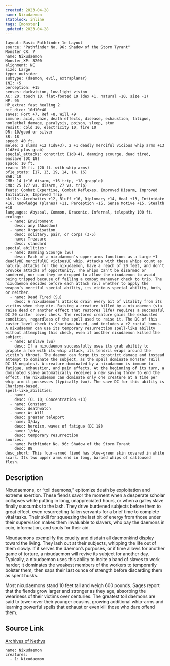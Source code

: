 ```yaml
---
created: 2023-04-28
name: Nixudaemon
statblock: inline
tags: [monster]
updated: 2023-04-28
---
```

```statblock
layout: Basic Pathfinder 1e Layout
source: "Pathfinder No. 96: Shadow of the Storm Tyrant"
Monster_CR: 7
name: Nixudaemon
Monster_XP: 3200
alignment: NE
size: Large
type: outsider
subtype: (daemon, evil, extraplanar)
INI: +5
perception: +15
senses: darkvision, low-light vision
AC: 20, touch 10, flat-footed 19 (dex +1, natural +10, size -1)
HP: 95
HP_extra: fast healing 2
hit_dice: 10d10+40
saves: Fort +7, Ref +8, Will +9
immune: acid, daze, death effects, disease, exhaustion, fatigue, nonlethal damage, paralysis, poison, sleep, stun
resist: cold 10, electricity 10, fire 10
DR: 10/good or silver
SR: 18
speed: 40 ft.
melee: 2 slams +12 (1d8+3), 2 +1 deadly merciful vicious whip arms +13 (1d8+4 plus grab)
special_attacks: constrict (1d8+4), damning scourge, dead tired, enslave (DC 18)
space: 10 ft.
reach: 10 ft. (20 ft. with whip arms)
pf1e_stats: [17, 13, 19, 14, 14, 16]
BAB: 10
CMB: 14 (+16 disarm, +16 trip, +18 grapple)
CMD: 25 (27 vs. disarm, 27 vs. trip)
feats: Combat Expertise, Combat Reflexes, Improved Disarm, Improved Initiative, Improved Trip
skills: Acrobatics +12, Bluff +16, Diplomacy +14, Heal +13, Intimidate +16, Knowledge (planes) +11, Perception +15, Sense Motive +15, Stealth +10
languages: Abyssal, Common, Draconic, Infernal, telepathy 100 ft.
ecology:
  - name: Environment
    desc: any (Abaddon)
  - name: Organisation
    desc: solitary, pair, or corps (3-5)
  - name: Treasure
    desc: standard
special_abilities:
  - name: Damning Scourge (Su)
    desc: Each of a nixudaemon’s upper arms functions as a Large +1 deadlyUE mercifulUE viciousUE whip. Attacks with these whips count as natural attacks for the nixudaemon, have a reach of 20 feet, and don’t provoke attacks of opportunity. The whips can’t be disarmed or sundered, nor can they be dropped to allow the nixudaemon to avoid being tripped because of failing a combat maneuver check to trip. The nixudaemon decides before each attack roll whether to apply the weapon’s merciful special ability, its vicious special ability, both, or neither.
  - name: Dead Tired (Su)
    desc: A nixudaemon’s attacks drain every bit of vitality from its victims when they die. Raising a creature killed by a nixudaemon (via raise dead or another effect that restores life) requires a successful DC 20 caster level check. The restored creature gains the exhausted condition, regardless of the spell used to raise it. The DC of this caster level check is Charisma-based, and includes a +2 racial bonus. A nixudaemon can use its temporary resurrection spell-like ability without attempting this check, even if another nixudaemon killed the subject.
  - name: Enslave (Su)
    desc: If a nixudaemon successfully uses its grab ability to grapple a foe with its whip attack, its tendril wraps around the victim’s throat. The daemon can forgo its constrict damage and instead attempt to dominate the subject, as the spell dominate monster (Will DC 18 negates). A creature dominated by a nixudaemon is immune to fatigue, exhaustion, and pain effects. At the beginning of its turn, a dominated slave automatically receives a new saving throw to end the effect. The nixudaemon can dominate only one creature at a time per whip arm it possesses (typically two). The save DC for this ability is Charisma-based.
spell-like_abilities:
  - name:
    desc: (CL 10; Concentration +13)
  - name: Constant
    desc: deathwatch
  - name: At Will
    desc: greater teleport
  - name: 3/day
    desc: heroism, waves of fatigue (DC 18)
  - name: 1/day
    desc: temporary resurrection
sources:
  - name: Pathfinder No. 96: Shadow of the Storm Tyrant
    desc: 88
desc_short: This four-armed fiend has blue-green skin covered in white scars. Its two upper arms end in long, barbed whips of calloused flesh.
```
## Description
Nixudaemons, or “toil daemons,” epitomize death by exploitation and extreme exertion. These fiends savor the moment when a desperate scholar collapses while putting in long, unappreciated hours, or when a galley slave finally succumbs to the lash. They drive burdened subjects before them to great effect, even resurrecting fallen servants for a brief time to complete vital tasks. Their skill for squeezing the last bit of energy from those under their supervision makes them invaluable to slavers, who pay the daemons in coin, information, and souls for their aid.

Nixudaemons exemplify the cruelty and disdain all daemonkind display toward the living. They lash out at their subjects, whipping the life out of them slowly. If it serves the daemon’s purposes, or if time allows for another game of torture, a nixudaemon will revive its subject for another day. Typically, a nixudaemon uses this ability to incite a band of slaves to work harder; it dominates the weakest members of the workers to temporarily bolster them, then saps their last ounce of strength before discarding them as spent husks.

Most nixudaemons stand 10 feet tall and weigh 600 pounds. Sages report that the fiends grow larger and stronger as they age, absorbing the weariness of their victims over centuries. The greatest toil daemons are said to tower over their younger cousins, growing additional whip-arms and learning powerful spells that exhaust or even kill those who dare offend them.
## Source Link
[Archives of Nethys](https://aonprd.com/MonsterDisplay.aspx?ItemName=Nixudaemon)
```encounter-table
name: Nixudaemon
creatures:
  - 1: Nixudaemon
```
